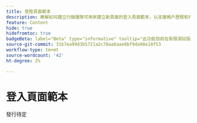 ```yaml
---
title: 登陸頁面範本
description: 瞭解如何建立行銷團隊可用來建立新頁面的登入頁面範本，以支援帳戶歷程和行銷活動。
feature: Content
hide: true
hidefromtoc: true
badgeBeta: label="Beta" type="informative" tooltip="此功能目前在有限測試版中提供"
source-git-commit: 31b7ea99d3b5721a2c78aa6aae6bf9da98e10f53
workflow-type: tm+mt
source-wordcount: '42'
ht-degree: 2%

---
```


# 登入頁面範本

發行待定
